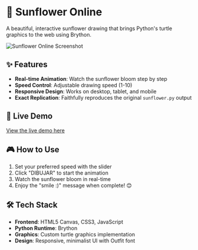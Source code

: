 # 🌻 Sunflower Online

A beautiful, interactive sunflower drawing that brings Python's turtle graphics to the web using Brython.

![Sunflower Online Screenshot](https://github.com/user-attachments/assets/fb4b10b3-5f33-47e8-8ad6-c93d5c05e3c9)


## ✨ Features

- **Real-time Animation**: Watch the sunflower bloom step by step
- **Speed Control**: Adjustable drawing speed (1-10)
- **Responsive Design**: Works on desktop, tablet, and mobile
- **Exact Replication**: Faithfully reproduces the original `sunflower.py` output

## 🚀 Live Demo

[View the live demo here](https://sunflower-online.netlify.app/)

## 🎮 How to Use

1. Set your preferred speed with the slider
2. Click "DIBUJAR" to start the animation
3. Watch the sunflower bloom in real-time
4. Enjoy the "smile :)" message when complete! 😊

## 🛠️ Tech Stack

- **Frontend**: HTML5 Canvas, CSS3, JavaScript
- **Python Runtime**: Brython
- **Graphics**: Custom turtle graphics implementation
- **Design**: Responsive, minimalist UI with Outfit font
